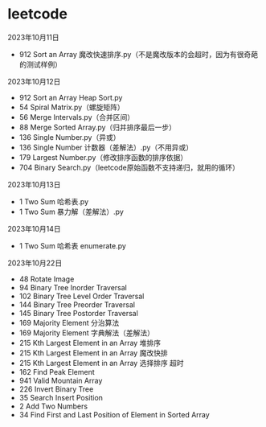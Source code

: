 # leetcode

2023年10月11日
- 912 Sort an Array 魔改快速排序.py（不是魔改版本的会超时，因为有很奇葩的测试样例）

2023年10月12日
- 912 Sort an Array Heap Sort.py
- 54 Spiral Matrix.py（螺旋矩阵）
- 56 Merge Intervals.py（合并区间）
- 88 Merge Sorted Array.py（归并排序最后一步）
- 136 Single Number.py（异或）
- 136 Single Number 计数器（差解法）.py（不用异或）
- 179 Largest Number.py（修改排序函数的排序依据）
- 704 Binary Search.py（leetcode原始函数不支持递归，就用的循环）

2023年10月13日
- 1 Two Sum 哈希表.py
- 1 Two Sum 暴力解（差解法）.py

2023年10月14日
- 1 Two Sum 哈希表 enumerate.py

2023年10月22日
- 48 Rotate Image
- 94 Binary Tree Inorder Traversal
- 102 Binary Tree Level Order Traversal
- 144 Binary Tree Preorder Traversal
- 145 Binary Tree Postorder Traversal
- 169 Majority Element 分治算法
- 169 Majority Element 字典解法（差解法）
- 215 Kth Largest Element in an Array 堆排序
- 215 Kth Largest Element in an Array 魔改快排
- 215 Kth Largest Element in an Array 选择排序 超时
- 162 Find Peak Element
- 941 Valid Mountain Array
- 226 Invert Binary Tree
- 35 Search Insert Position
- 2 Add Two Numbers
- 34 Find First and Last Position of Element in Sorted Array




